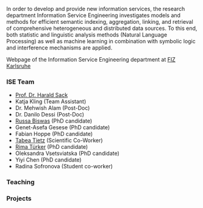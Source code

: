 In order to develop and provide new information services, the research department Information Service Engineering investigates models and methods for efficient semantic indexing, aggregation, linking, and retrieval of comprehensive heterogeneous and distributed data sources. To this end, both statistic and linguistic analysis methods (Natural Language Processing) as well as machine learning in combination with symbolic logic and interference mechanisms are applied.

Webpage of the Information Service Engineering department at [FIZ Karlsruhe](https://www.fiz-karlsruhe.de/en/forschung/information-service-engineering)

### ISE Team

- [Prof. Dr. Harald Sack](https://www.fiz-karlsruhe.de/de/forschung/publikationen-prof-dr-harald-sack) 
- Katja Kling (Team Assistant)
- Dr. Mehwish Alam (Post-Doc)
- Dr. Danilo Dessi (Post-Doc)
- [Russa Biswas](https://www.fiz-karlsruhe.de/index.php/en/forschung/lebenslauf-und-publikationen-russa-biswas) (PhD candidate)
- Genet-Asefa Gesese (PhD candidate) 
- Fabian Hoppe (PhD candidate)
- [Tabea Tietz](https://www.fiz-karlsruhe.de/index.php/en/forschung/lebenslauf-und-publikationen-tabea-tietz) (Scientific Co-Worker)
- [Rima Türker](https://www.fiz-karlsruhe.de/index.php/en/forschung/lebenslauf-und-publikationen-rima-tuerker) (PhD candidate)
- Oleksandra Vsetsviatska (PhD candidate)
- Yiyi Chen (PhD candidate)
- Radina Sofronova (Student co-worker)

### Teaching

### Projects




